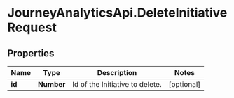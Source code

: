 # JourneyAnalyticsApi.DeleteInitiativeRequest

## Properties

Name | Type | Description | Notes
------------ | ------------- | ------------- | -------------
**id** | **Number** | Id of the Initiative to delete. | [optional] 


